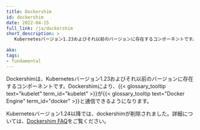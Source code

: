 ```yaml
---
title: Dockershim
id: dockershim
date: 2022-04-15
full_link: /ja/dockershim
short_description: >
   Kubernetesバージョン1.23およびそれ以前のバージョンに存在するコンポーネントです。DockershimによりKubernetesシステムのコンポーネントがDocker Engineと通信できるようになります。

aka:
tags:
- fundamental
---
```

Dockershimは、Kubernetesバージョン1.23およびそれ以前のバージョンに存在するコンポーネントです。Dockershimにより、{{< glossary_tooltip text="kubelet" term_id="kubelet" >}}が{{< glossary_tooltip text="Docker Engine" term_id="docker" >}}と通信できるようになります。
<!--more-->

Kubernetesバージョン1.24以降では、dockershimが削除されました。詳細については、[Dockershim FAQ](/dockershim)をご覧ください。
